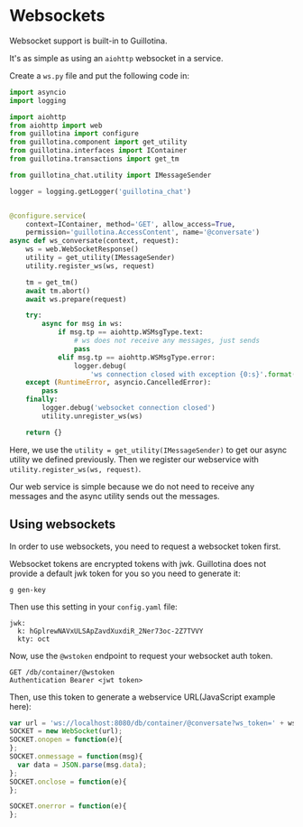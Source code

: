 # Websockets

Websocket support is built-in to Guillotina.

It's as simple as using an `aiohttp` websocket in a service.

Create a `ws.py` file and put the following code in:


```python
import asyncio
import logging

import aiohttp
from aiohttp import web
from guillotina import configure
from guillotina.component import get_utility
from guillotina.interfaces import IContainer
from guillotina.transactions import get_tm

from guillotina_chat.utility import IMessageSender

logger = logging.getLogger('guillotina_chat')


@configure.service(
    context=IContainer, method='GET', allow_access=True,
    permission='guillotina.AccessContent', name='@conversate')
async def ws_conversate(context, request):
    ws = web.WebSocketResponse()
    utility = get_utility(IMessageSender)
    utility.register_ws(ws, request)

    tm = get_tm()
    await tm.abort()
    await ws.prepare(request)

    try:
        async for msg in ws:
            if msg.tp == aiohttp.WSMsgType.text:
                # ws does not receive any messages, just sends
                pass
            elif msg.tp == aiohttp.WSMsgType.error:
                logger.debug(
                    'ws connection closed with exception {0:s}'.format(ws.exception()))
    except (RuntimeError, asyncio.CancelledError):
        pass
    finally:
        logger.debug('websocket connection closed')
        utility.unregister_ws(ws)

    return {}
```


Here, we use the `utility = get_utility(IMessageSender)` to get our async
utility we defined previously. Then we register our webservice with
`utility.register_ws(ws, request)`.

Our web service is simple because we do not need to receive any messages and
the async utility sends out the messages.


## Using websockets

In order to use websockets, you need to request a websocket token first.

Websocket tokens are encrypted tokens with jwk. Guillotina does not provide
a default jwk token for you so you need to generate it:

```
g gen-key
```

Then use this setting in your `config.yaml` file:

```
jwk:
  k: hGplrewNAVxULSApZavdXuxdiR_2Ner73oc-2Z7TVVY
  kty: oct
```

Now, use the `@wstoken` endpoint to request your websocket auth token.

```
GET /db/container/@wstoken
Authentication Bearer <jwt token>
```

Then, use this token to generate a webservice URL(JavaScript example here):

```javascript
var url = 'ws://localhost:8080/db/container/@conversate?ws_token=' + ws_token;
SOCKET = new WebSocket(url);
SOCKET.onopen = function(e){
};
SOCKET.onmessage = function(msg){
  var data = JSON.parse(msg.data);
};
SOCKET.onclose = function(e){
};

SOCKET.onerror = function(e){
};
```

